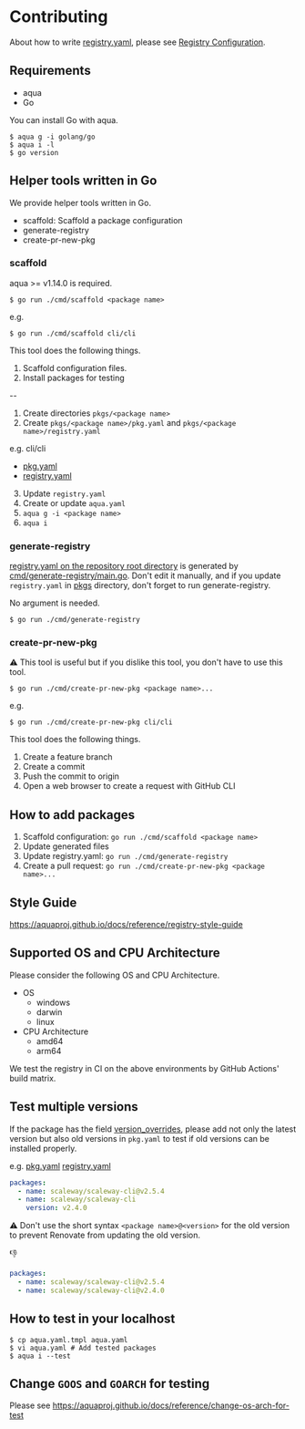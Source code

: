 # Contributing

About how to write [registry.yaml](registry.yaml), please see [Registry Configuration](https://aquaproj.github.io/docs/reference/registry-config).

## Requirements

- aqua
- Go

You can install Go with aqua.

```console
$ aqua g -i golang/go
$ aqua i -l
$ go version
```

## Helper tools written in Go

We provide helper tools written in Go.

- scaffold: Scaffold a package configuration
- generate-registry
- create-pr-new-pkg

### scaffold

aqua >= v1.14.0 is required.

```console
$ go run ./cmd/scaffold <package name>
```

e.g.

```console
$ go run ./cmd/scaffold cli/cli
```

This tool does the following things.

1. Scaffold configuration files.
1. Install packages for testing

--

1. Create directories `pkgs/<package name>`
1. Create `pkgs/<package name>/pkg.yaml` and `pkgs/<package name>/registry.yaml`

e.g. cli/cli

- [pkg.yaml](pkgs/cli/cli/pkg.yaml)
- [registry.yaml](pkgs/cli/cli/registry.yaml)

3. Update `registry.yaml`
4. Create or update `aqua.yaml`
5. `aqua g -i <package name>`
6. `aqua i`

### generate-registry

[registry.yaml on the repository root directory](registry.yaml) is generated by [cmd/generate-registry/main.go](cmd/generate-registry/main.go).
Don't edit it manually, and if you update `registry.yaml` in [pkgs](pkgs) directory, don't forget to run generate-registry.

No argument is needed.

```console
$ go run ./cmd/generate-registry
```

### create-pr-new-pkg

:warning: This tool is useful but if you dislike this tool, you don't have to use this tool.

```console
$ go run ./cmd/create-pr-new-pkg <package name>...
```

e.g.

```console
$ go run ./cmd/create-pr-new-pkg cli/cli
```

This tool does the following things.

1. Create a feature branch
1. Create a commit
1. Push the commit to origin
1. Open a web browser to create a request with GitHub CLI

## How to add packages

1. Scaffold configuration: `go run ./cmd/scaffold <package name>`
1. Update generated files
1. Update registry.yaml: `go run ./cmd/generate-registry`
1. Create a pull request: `go run ./cmd/create-pr-new-pkg <package name>...`

## Style Guide

https://aquaproj.github.io/docs/reference/registry-style-guide

## Supported OS and CPU Architecture

Please consider the following OS and CPU Architecture.

- OS
  - windows
  - darwin
  - linux
- CPU Architecture
  - amd64
  - arm64

We test the registry in CI on the above environments by GitHub Actions' build matrix.

## Test multiple versions

If the package has the field [version_overrides](https://aquaproj.github.io/docs/reference/registry-config#version_constraint-version_overrides),
please add not only the latest version but also old versions in `pkg.yaml` to test if old versions can be installed properly.

e.g. [pkg.yaml](pkgs/scaleway/scaleway-cli/pkg.yaml) [registry.yaml](pkgs/scaleway/scaleway-cli/registry.yaml)

```yaml
packages:
  - name: scaleway/scaleway-cli@v2.5.4
  - name: scaleway/scaleway-cli
    version: v2.4.0
```

:warning: Don't use the short syntax `<package name>@<version>` for the old version to prevent Renovate from updating the old version.

:thumbsdown:

```yaml
packages:
  - name: scaleway/scaleway-cli@v2.5.4
  - name: scaleway/scaleway-cli@v2.4.0
```

## How to test in your localhost

```console
$ cp aqua.yaml.tmpl aqua.yaml
$ vi aqua.yaml # Add tested packages
$ aqua i --test
```

## Change `GOOS` and `GOARCH` for testing

Please see https://aquaproj.github.io/docs/reference/change-os-arch-for-test
